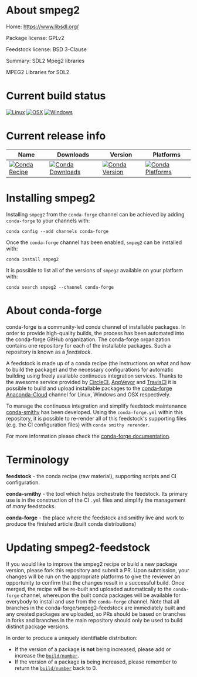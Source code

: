 About smpeg2
============

Home: https://www.libsdl.org/

Package license: GPLv2

Feedstock license: BSD 3-Clause

Summary: SDL2 Mpeg2 libraries

MPEG2 Libraries for SDL2.

Current build status
====================

[![Linux](https://img.shields.io/circleci/project/github/conda-forge/smpeg2-feedstock/master.svg?label=Linux)](https://circleci.com/gh/conda-forge/smpeg2-feedstock)
[![OSX](https://img.shields.io/travis/conda-forge/smpeg2-feedstock/master.svg?label=macOS)](https://travis-ci.org/conda-forge/smpeg2-feedstock)
[![Windows](https://img.shields.io/appveyor/ci/conda-forge/smpeg2-feedstock/master.svg?label=Windows)](https://ci.appveyor.com/project/conda-forge/smpeg2-feedstock/branch/master)

Current release info
====================

| Name | Downloads | Version | Platforms |
| --- | --- | --- | --- |
| [![Conda Recipe](https://img.shields.io/badge/recipe-smpeg2-green.svg)](https://anaconda.org/conda-forge/smpeg2) | [![Conda Downloads](https://img.shields.io/conda/dn/conda-forge/smpeg2.svg)](https://anaconda.org/conda-forge/smpeg2) | [![Conda Version](https://img.shields.io/conda/vn/conda-forge/smpeg2.svg)](https://anaconda.org/conda-forge/smpeg2) | [![Conda Platforms](https://img.shields.io/conda/pn/conda-forge/smpeg2.svg)](https://anaconda.org/conda-forge/smpeg2) |

Installing smpeg2
=================

Installing `smpeg2` from the `conda-forge` channel can be achieved by adding `conda-forge` to your channels with:

```
conda config --add channels conda-forge
```

Once the `conda-forge` channel has been enabled, `smpeg2` can be installed with:

```
conda install smpeg2
```

It is possible to list all of the versions of `smpeg2` available on your platform with:

```
conda search smpeg2 --channel conda-forge
```


About conda-forge
=================

conda-forge is a community-led conda channel of installable packages.
In order to provide high-quality builds, the process has been automated into the
conda-forge GitHub organization. The conda-forge organization contains one repository
for each of the installable packages. Such a repository is known as a *feedstock*.

A feedstock is made up of a conda recipe (the instructions on what and how to build
the package) and the necessary configurations for automatic building using freely
available continuous integration services. Thanks to the awesome service provided by
[CircleCI](https://circleci.com/), [AppVeyor](https://www.appveyor.com/)
and [TravisCI](https://travis-ci.org/) it is possible to build and upload installable
packages to the [conda-forge](https://anaconda.org/conda-forge)
[Anaconda-Cloud](https://anaconda.org/) channel for Linux, Windows and OSX respectively.

To manage the continuous integration and simplify feedstock maintenance
[conda-smithy](https://github.com/conda-forge/conda-smithy) has been developed.
Using the ``conda-forge.yml`` within this repository, it is possible to re-render all of
this feedstock's supporting files (e.g. the CI configuration files) with ``conda smithy rerender``.

For more information please check the [conda-forge documentation](https://conda-forge.org/docs/).

Terminology
===========

**feedstock** - the conda recipe (raw material), supporting scripts and CI configuration.

**conda-smithy** - the tool which helps orchestrate the feedstock.
                   Its primary use is in the construction of the CI ``.yml`` files
                   and simplify the management of *many* feedstocks.

**conda-forge** - the place where the feedstock and smithy live and work to
                  produce the finished article (built conda distributions)


Updating smpeg2-feedstock
=========================

If you would like to improve the smpeg2 recipe or build a new
package version, please fork this repository and submit a PR. Upon submission,
your changes will be run on the appropriate platforms to give the reviewer an
opportunity to confirm that the changes result in a successful build. Once
merged, the recipe will be re-built and uploaded automatically to the
`conda-forge` channel, whereupon the built conda packages will be available for
everybody to install and use from the `conda-forge` channel.
Note that all branches in the conda-forge/smpeg2-feedstock are
immediately built and any created packages are uploaded, so PRs should be based
on branches in forks and branches in the main repository should only be used to
build distinct package versions.

In order to produce a uniquely identifiable distribution:
 * If the version of a package **is not** being increased, please add or increase
   the [``build/number``](https://conda.io/docs/user-guide/tasks/build-packages/define-metadata.html#build-number-and-string).
 * If the version of a package **is** being increased, please remember to return
   the [``build/number``](https://conda.io/docs/user-guide/tasks/build-packages/define-metadata.html#build-number-and-string)
   back to 0.
